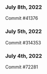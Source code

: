 ### July 8th, 2022

Commit #41376

### July 5th, 2022

Commit #314353


### July 4th, 2022

Commit #72281
